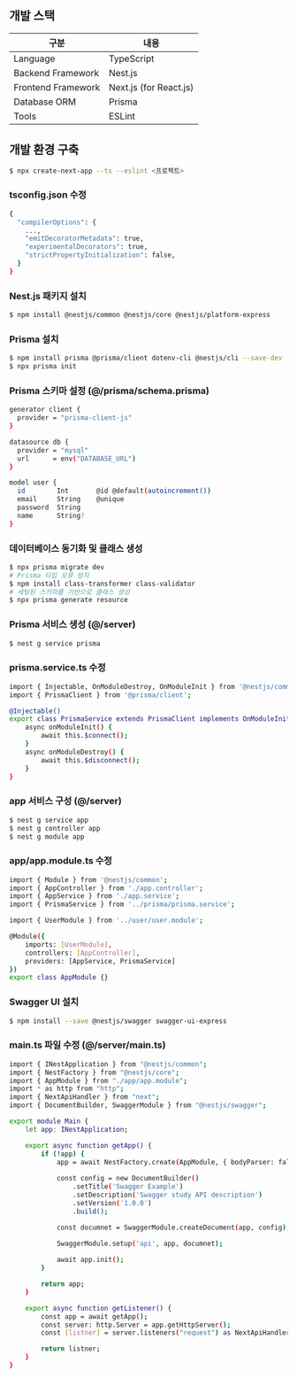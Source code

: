 ## 개발 스택

|구분|내용|
|---|---|
|Language|TypeScript|
|Backend Framework|Nest.js|
|Frontend Framework|Next.js (for React.js)|
|Database ORM|Prisma|
|Tools|ESLint|

## 개발 환경 구축

```bash
$ npx create-next-app --ts --eslint <프로젝트>
```
### tsconfig.json 수정
```bash
{
  "compilerOptions": {
    ...,
    "emitDecoratorMetadata": true,
    "experimentalDecorators": true,
    "strictPropertyInitialization": false,
  }
}
```
### Nest.js 패키지 설치
```bash
$ npm install @nestjs/common @nestjs/core @nestjs/platform-express
```
### Prisma 설치
```bash
$ npm install prisma @prisma/client dotenv-cli @nestjs/cli --save-dev
$ npx prisma init
```
### Prisma 스키마 설정 (@/prisma/schema.prisma)
```bash
generator client {
  provider = "prisma-client-js"
}

datasource db {
  provider = "mysql"
  url      = env("DATABASE_URL")
}

model user {
  id        Int       @id @default(autoincrement())
  email     String    @unique
  password  String
  name      String?
}
```
### 데이터베이스 동기화 및 클래스 생성
```bash
$ npx prisma migrate dev
# Prisma 타입 오류 방지
$ npm install class-transformer class-validator
# 세팅된 스키마를 기반으로 클래스 생성
$ npx prisma generate resource
```
### Prisma 서비스 생성 (@/server)
```bash
$ nest g service prisma
```
### prisma.service.ts 수정
```bash
import { Injectable, OnModuleDestroy, OnModuleInit } from '@nestjs/common';
import { PrismaClient } from '@prisma/client';

@Injectable()
export class PrismaService extends PrismaClient implements OnModuleInit, OnModuleDestroy {
    async onModuleInit() {
        await this.$connect();
    }
    async onModuleDestroy() {
        await this.$disconnect();
    }
}
```
### app 서비스 구성 (@/server)
```bash
$ nest g service app
$ nest g controller app
$ nest g module app
```
### app/app.module.ts 수정
```bash
import { Module } from '@nestjs/common';
import { AppController } from './app.controller';
import { AppService } from './app.service';
import { PrismaService } from '../prisma/prisma.service';

import { UserModule } from '../user/user.module';

@Module({
    imports: [UserModule],
    controllers: [AppController],
    providers: [AppService, PrismaService]
})
export class AppModule {}
```
### Swagger UI 설치
```bash
$ npm install --save @nestjs/swagger swagger-ui-express
```
### main.ts 파일 수정 (@/server/main.ts)
```bash
import { INestApplication } from "@nestjs/common";
import { NestFactory } from "@nestjs/core";
import { AppModule } from "./app/app.module";
import * as http from "http";
import { NextApiHandler } from "next";
import { DocumentBuilder, SwaggerModule } from "@nestjs/swagger";

export module Main {
    let app: INestApplication;

    export async function getApp() {
        if (!app) {
            app = await NestFactory.create(AppModule, { bodyParser: false });
            
            const config = new DocumentBuilder()
                .setTitle('Swagger Example')
                .setDescription('Swagger study API description')
                .setVersion('1.0.0')
                .build();

            const documnet = SwaggerModule.createDocument(app, config);

            SwaggerModule.setup('api', app, documnet);
            
            await app.init();
        }

        return app;
    }

    export async function getListener() {
        const app = await getApp();
        const server: http.Server = app.getHttpServer();
        const [listner] = server.listeners("request") as NextApiHandler[];

        return listner;
    }
}
```